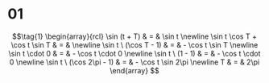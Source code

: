 # 01

$$\tag{1}
\begin{array}{rcl}
\sin (t + T) & = & \sin t \newline
\sin t \cos T + \cos t \sin T & = & \newline
\sin t \ (\cos T - 1) & = & - \cos t \sin T \newline
\sin t \cdot 0 & = & - \cos t \cdot 0 \newline
\sin t \ (1 - 1) & = & - \cos t \cdot 0 \newline
\sin t \ (\cos 2\pi - 1) & = & - \cos t \sin 2\pi \newline
T & = & 2\pi
\end{array}
$$

